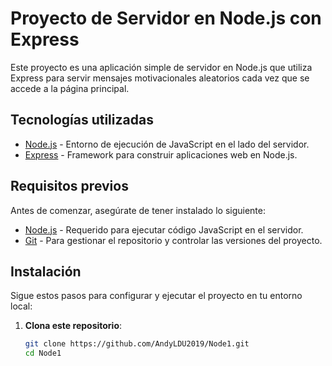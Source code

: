 # Proyecto de Servidor en Node.js con Express

Este proyecto es una aplicación simple de servidor en Node.js que utiliza Express para servir mensajes motivacionales aleatorios cada vez que se accede a la página principal.

## Tecnologías utilizadas

- [Node.js](https://nodejs.org/) - Entorno de ejecución de JavaScript en el lado del servidor.
- [Express](https://expressjs.com/) - Framework para construir aplicaciones web en Node.js.

## Requisitos previos

Antes de comenzar, asegúrate de tener instalado lo siguiente:

- [Node.js](https://nodejs.org/) - Requerido para ejecutar código JavaScript en el servidor.
- [Git](https://git-scm.com/) - Para gestionar el repositorio y controlar las versiones del proyecto.

## Instalación

Sigue estos pasos para configurar y ejecutar el proyecto en tu entorno local:

1. **Clona este repositorio**:

   ```bash
   git clone https://github.com/AndyLDU2019/Node1.git
   cd Node1
